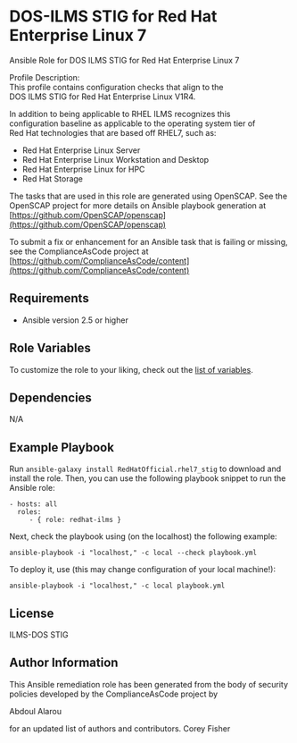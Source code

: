 # DOS-ILMS STIG for Red Hat Enterprise Linux 7

Ansible Role for DOS ILMS STIG for Red Hat Enterprise Linux 7  

Profile Description:  
This profile contains configuration checks that align to the   
  DOS ILMS STIG for Red Hat Enterprise Linux V1R4.   
    
   In addition to being applicable to RHEL ILMS recognizes this   
  configuration baseline as applicable to the operating system tier of   
  Red Hat technologies that are based off RHEL7, such as:   
  - Red Hat Enterprise Linux Server   
  - Red Hat Enterprise Linux Workstation and Desktop   
  - Red Hat Enterprise Linux for HPC   
  - Red Hat Storage  

The tasks that are used in this role are generated using OpenSCAP.
See the OpenSCAP project for more details on Ansible playbook generation at [https://github.com/OpenSCAP/openscap](https://github.com/OpenSCAP/openscap)

To submit a fix or enhancement for an Ansible task that is failing or missing,
see the ComplianceAsCode project at [https://github.com/ComplianceAsCode/content](https://github.com/ComplianceAsCode/content)

## Requirements

- Ansible version 2.5 or higher

## Role Variables

To customize the role to your liking, check out the [list of variables](vars/main.yml).

## Dependencies

N/A

## Example Playbook

Run `ansible-galaxy install RedHatOfficial.rhel7_stig` to
download and install the role. Then, you can use the following playbook snippet to run the Ansible role:

    - hosts: all
      roles:
         - { role: redhat-ilms }

Next, check the playbook using (on the localhost) the following example:

    ansible-playbook -i "localhost," -c local --check playbook.yml

To deploy it, use (this may change configuration of your local machine!):

    ansible-playbook -i "localhost," -c local playbook.yml

## License

ILMS-DOS STIG

## Author Information

This Ansible remediation role has been generated from the body of security
policies developed by the ComplianceAsCode project by

Abdoul Alarou

for an updated list of authors and contributors.
Corey Fisher
